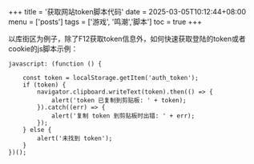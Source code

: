 +++
title = '获取网站token脚本代码'
date = 2025-03-05T10:12:44+08:00
menu = ['posts']
tags = ['游戏', '鸣潮','脚本']
toc = true
+++


以库街区为例子，除了F12获取token信息外，如何快速获取登陆的token或者cookie的js脚本示例：
```
javascript: (function () {

    const token = localStorage.getItem('auth_token');
    if (token) {
        navigator.clipboard.writeText(token).then(() => {
            alert('token 已复制到剪贴板: ' + token);
        }).catch((err) => {
            alert('复制 token 到剪贴板时出错: ' + err);
        });
    } else {
        alert('未找到 token');
    }
})();

```